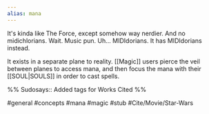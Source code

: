 ```yaml
---
alias: mana
---
```


It's kinda like The Force, except somehow way nerdier. And no midichlorians. Wait. Music pun. Uh... MIDIdorians. It has MIDIdorians instead.

It exists in a separate plane to reality. [[Magic]] users pierce the veil between planes to access mana, and then focus the mana with their [[SOUL|SOULS]] in order to cast spells.

%%
Sudosays:: Added tags for Works Cited
%%

#general #concepts #mana #magic #stub #Cite/Movie/Star-Wars 